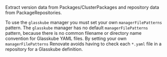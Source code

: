 Extract version data from Packages/ClusterPackages and repository data from PackageRepositories.

To use the `glasskube` manager you must set your own `managerFilePatterns` pattern.
The `glasskube` manager has no default `managerFilePatterns` pattern, because there is no common filename or directory name convention for Glasskube YAML files.
By setting your own `managerFilePatterns` Renovate avoids having to check each `*.yaml` file in a repository for a Glasskube definition.
